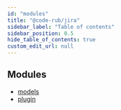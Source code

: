 ```yaml
---
id: "modules"
title: "@code-rub/jira"
sidebar_label: "Table of contents"
sidebar_position: 0.5
hide_table_of_contents: true
custom_edit_url: null
---
```


## Modules

- [models](modules/models)
- [plugin](modules/plugin)
